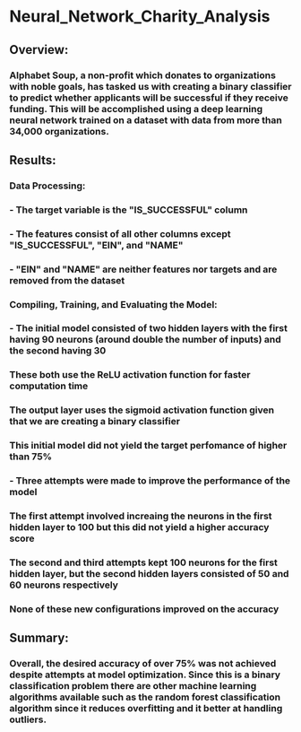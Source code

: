# Neural_Network_Charity_Analysis

## Overview:

### Alphabet Soup, a non-profit which donates to organizations with noble goals, has tasked us with creating a binary classifier to predict whether applicants will be successful if they receive funding. This will be accomplished using a deep learning neural network trained on a dataset with data from more than 34,000 organizations.

## Results:

### Data Processing:

### - The target variable is the "IS_SUCCESSFUL" column

### - The features consist of all other columns except "IS_SUCCESSFUL", "EIN", and "NAME"

### - "EIN" and "NAME" are neither features nor targets and are removed from the dataset

### Compiling, Training, and Evaluating the Model:

### - The initial model consisted of two hidden layers with the first having 90 neurons (around double the number of inputs) and the second having 30
### These both use the ReLU activation function for faster computation time 
### The output layer uses the sigmoid activation function given that we are creating a binary classifier
### This initial model did not yield the target perfomance of higher than 75%

### - Three attempts were made to improve the performance of the model
### The first attempt involved increaing the neurons in the first hidden layer to 100 but this did not yield a higher accuracy score
### The second and third attempts kept 100 neurons for the first hidden layer, but the second hidden layers consisted of 50 and 60 neurons respectively
### None of these new configurations improved on the accuracy

## Summary:

### Overall, the desired accuracy of over 75% was not achieved despite attempts at model optimization. Since this is a binary classification problem there are other machine learning algorithms available such as the random forest classification algorithm since it reduces overfitting and it better at handling outliers.
